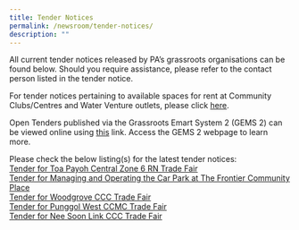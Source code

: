 ```yaml
---
title: Tender Notices
permalink: /newsroom/tender-notices/
description: ""
---
```

All current tender notices released by PA’s grassroots organisations can be found below. Should you require assistance, please refer to the contact person listed in the tender notice.

For tender notices pertaining to available spaces for rent at Community Clubs/Centres and Water Venture outlets, please click [here](/our-network/community-clubs/rentals).

Open Tenders published via the Grassroots Emart System 2 (GEMS 2) can be viewed online using [this](https://gems.pa.gov.sg/account/vendors) link. Access the GEMS 2 webpage to learn more.
<br>

Please check the below listing(s) for the latest tender notices: <br>
[Tender for Toa Payoh Central Zone 6 RN Trade Fair](/tender-details/toapayohcentralz6rctradefair/) <br>[Tender for Managing and Operating the Car Park at The Frontier Community Place](/tender-details/tenderforfrontiercarpark) <br>
[Tender for Woodgrove CCC Trade Fair](/tender-details/woodgroveccctradefair/) <br> [Tender for Punggol West CCMC Trade Fair](/tender-details/punggolwestccmctradefair/) <br>[Tender for Nee Soon Link CCC Trade Fair](/tender-details/neesoonlinkccctradefair/)
